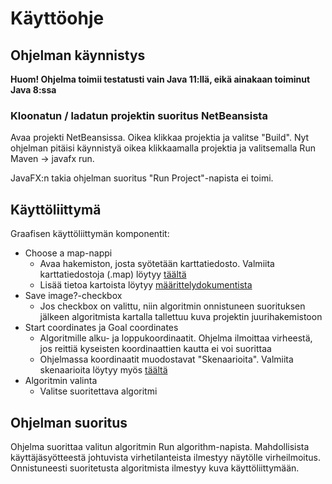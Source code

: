 # Käyttöohje

## Ohjelman käynnistys
<b>Huom! Ohjelma toimii testatusti vain Java 11:llä, eikä ainakaan toiminut Java 8:ssa</b>

### Kloonatun / ladatun projektin suoritus NetBeansista
Avaa projekti NetBeansissa. Oikea klikkaa projektia ja valitse "Build". Nyt ohjelman pitäisi käynnistyä oikea klikkaamalla projektia ja valitsemalla Run Maven -> javafx run.

JavaFX:n takia ohjelman suoritus "Run Project"-napista ei toimi.

## Käyttöliittymä
Graafisen käyttöliittymän komponentit:
- Choose a map-nappi
  - Avaa hakemiston, josta syötetään karttatiedosto. Valmiita karttatiedostoja (.map) löytyy [täältä](https://movingai.com/benchmarks/grids.html) 
  - Lisää tietoa kartoista löytyy [määrittelydokumentista](https://github.com/ktatu/Path/blob/master/documentation/maarittely.md)
- Save image?-checkbox
  - Jos checkbox on valittu, niin algoritmin onnistuneen suorituksen jälkeen algoritmista kartalla tallettuu kuva projektin juurihakemistoon
- Start coordinates ja Goal coordinates
  - Algoritmille alku- ja loppukoordinaatit. Ohjelma ilmoittaa virheestä, jos reittiä kyseisten koordinaattien kautta ei voi suorittaa
  - Ohjelmassa koordinaatit muodostavat "Skenaarioita". Valmiita skenaarioita löytyy myös [täältä](https://movingai.com/benchmarks/grids.html) 
- Algoritmin valinta
  - Valitse suoritettava algoritmi
  
## Ohjelman suoritus
Ohjelma suorittaa valitun algoritmin Run algorithm-napista. Mahdollisista käyttäjäsyötteestä johtuvista virhetilanteista ilmestyy näytölle virheilmoitus. Onnistuneesti suoritetusta algoritmista ilmestyy kuva käyttöliittymään.
  
  

